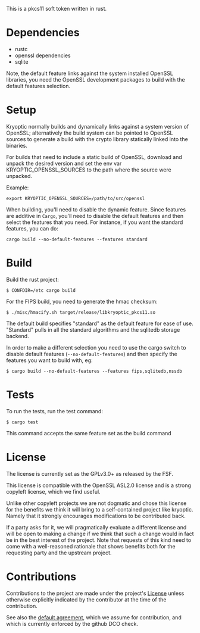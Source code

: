 This is a pkcs11 soft token written in rust.

# Dependencies

 * rustc
 * openssl dependencies
 * sqlite

Note, the default feature links against the system installed OpenSSL
libraries, you need the OpenSSL development packages to build with
the default features selection.

# Setup

Kryoptic normally builds and dynamically links against a system version
of OpenSSL; alternatively the build system can be pointed to OpenSSL
sources to generate a build with the crypto library statically linked
into the binaries.

For builds that need to include a static build of OpenSSL, download and
unpack the desired version and set the env var KRYOPTIC_OPENSSL_SOURCES
to the path where the source were unpacked.

Example:

    export KRYOPTIC_OPENSSL_SOURCES=/path/to/src/openssl

When building, you'll need to disable the dynamic feature.  Since
features are additive in `Cargo`, you'll need to disable the default
features and then select the features that you need.  For instance, if
you want the standard features, you can do:

    cargo build --no-default-features --features standard

# Build

Build the rust project:

    $ CONFDIR=/etc cargo build

For the FIPS build, you need to generate the hmac checksum:

    $ ./misc/hmacify.sh target/release/libkryoptic_pkcs11.so

The default build specifies "standard" as the default feature for
ease of use. "Standard" pulls in all the standard algorithms and the
sqlitedb storage backend.

In order to make a different selection you need to use the cargo
switch to disable default features (`--no-default-features`) and then
specify the features you want to build with, eg:

    $ cargo build --no-default-features --features fips,sqlitedb,nssdb

# Tests

To run the tests, run the test command:

    $ cargo test

This command accepts the same feature set as the build command

# License

The license is currently set as the GPLv3.0+ as released by the FSF.

This license is compatible with the OpenSSL ASL2.0 license and is a strong
copyleft license, which we find useful.

Unlike other copyleft projects we are not dogmatic and chose this license
for the benefits we think it will bring to a self-contained project like
kryoptic. Namely that it strongly encourages modifications to be
contributed back.

If a party asks for it, we will pragmatically evaluate a different license
and will be open to making a change if we think that such a change would in fact
be in the best interest of the project. Note that requests of this kind
need to come with a well-reasoned rationale that shows benefits both for
the requesting party and the upstream project.


# Contributions

Contributions to the project are made under the project's [License](LICENSE.txt)
unless otherwise explicitly indicated by the contributor at the time of the
contribution.

See also the [default agreement](https://developercertificate.org/), which we assume
for contribution, and which is currently enforced by the github DCO check.
